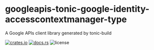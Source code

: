 # googleapis-tonic-google-identity-accesscontextmanager-type

A Google APIs client library generated by tonic-build

[![crates.io](https://img.shields.io/crates/v/googleapis-tonic-google-identity-accesscontextmanager-type)](https://crates.io/crates/googleapis-tonic-google-identity-accesscontextmanager-type)
[![docs.rs](https://img.shields.io/docsrs/googleapis-tonic-google-identity-accesscontextmanager-type)](https://docs.rs/googleapis-tonic-google-identity-accesscontextmanager-type)
![license](https://img.shields.io/crates/l/googleapis-tonic-google-identity-accesscontextmanager-type)

